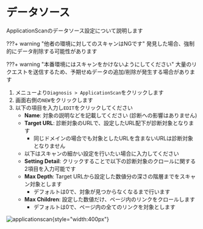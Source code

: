 # データソース

ApplicationScanのデータソース設定について説明します

???+ warning "他者の環境に対してのスキャンはNGです"
    発見した場合、強制的にデータ削除する可能性があります

???+ warning "本番環境にはスキャンをかけないようにしてください"
    大量のリクエストを送信するため、予期せぬデータの追加/削除が発生する場合があります

1. メニューより`Diagnosis > ApplicationScan`をクリックします
2. 画面右側の`NEW`をクリックします
3. 以下の項目を入力し`EDIT`をクリックしてください
    - **Name**: 対象の説明などを記載してください (診断への影響はありません)
    - **Target URL**: 診断対象のURLで、設定したURL配下が診断対象となります
        - 同じドメインの場合でも対象としたURLを含まないURLは診断対象となりません
    - 以下はスキャンの細かい設定を行いたい場合に入力してください
    - **Setting Detail**: クリックすることで以下の診断対象のクロールに関する2項目を入力可能です
    - **Max Depth**: Target URLから設定した数値分の深さの階層までをスキャン対象とします 
        - デフォルトは0で、対象が見つからなくなるまで行います
    - **Max Children**: 設定した数値だけ、ページ内のリンクをクロールします
        - デフォルトは0で、ページ内の全てのリンクを対象とします

![applicationscan](/img/diagnosis/applicationscan.png){style="width:400px"}
